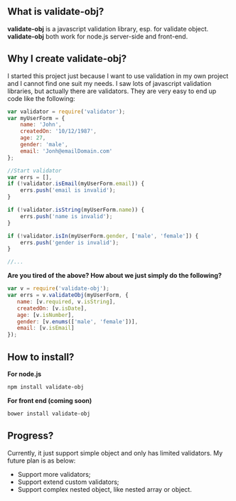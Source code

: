 ## What is validate-obj? ##
**validate-obj** is a javascript validation library, esp. for validate object.
**validate-obj** both work for node.js server-side and front-end.

## Why I create validate-obj? ##
I started this project just because I want to use validation in my own project and I cannot find one suit my needs. I saw lots of javascript validation libraries, but actually there are validators. They are very easy to end up code like the following:
```javascript
var validator = require('validator');
var myUserForm = {
	name: 'John',
	createdOn: '10/12/1987',
	age: 27,
	gender: 'male',
	email: 'Jonh@emailDomain.com'
};

//Start validator
var errs = [],
if (!validator.isEmail(myUserForm.email)) {
	errs.push('email is invalid');
}

if (!validator.isString(myUserForm.name)) {
	errs.push('name is invalid');
}

if (!validator.isIn(myUserForm.gender, ['male', 'female']) {
	errs.push('gender is invalid');
}

//...
```
**Are you tired of the above? How about we just simply do the following?**

 ```javascript
 var v = require('validate-obj');
 var errs = v.validateObj(myUserForm, {
    name: [v.required, v.isString],
    createdOn: [v.isDate],
    age: [v.isNumber],
    gender: [v.enums(['male', 'female'])],
    email: [v.isEmail]
 });
 ```

## How to install? ##
 **For node.js**
 ```bash
 npm install validate-obj
 ```

 **For front end (coming soon)**
 ```bash
 bower install validate-obj
 ```

## Progress? ##
 Currently, it just support simple object and only has limited validators. My future plan is as below:
 * Support more validators;
 * Support extend custom validators;
 * Support complex nested object, like nested array or object.
